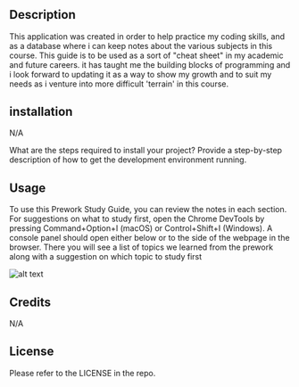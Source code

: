 # <Prework Study Guide Webpage>

## Description

This application was created in order to help practice my coding skills, and as a database where i can keep notes about the various subjects in this course. This guide is to be used as a sort of "cheat sheet" in my academic and future careers. it has taught me the building blocks of programming and i look forward to updating it as a way to show my growth and to suit my needs as i venture into more difficult 'terrain' in this course.

## installation

N/A

What are the steps required to install your project? Provide a step-by-step description of how to get the development environment running.

## Usage

To use this Prework Study Guide, you can review the notes in each section. For suggestions on what to study first, open the Chrome DevTools by pressing Command+Option+I (macOS) or Control+Shift+I (Windows). A console panel should open either below or to the side of the webpage in the browser. There you will see a list of topics we learned from the prework along with a suggestion on which topic to study first

![alt text](assets/images/screenshot.png)

## Credits

N/A

## License

Please refer to the LICENSE in the repo.
